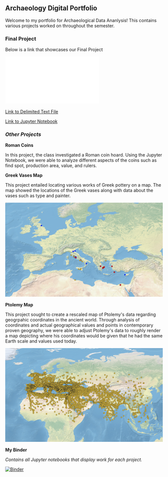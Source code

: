## Archaeology Digital Portfolio ##


Welcome to my portfolio for Archaeological Data Ananlysis! This contains various projects worked on throughout the semester. 

### **Final Project** ###

Below is a link that showcases our Final Project

![Topic Modelling Greek Vases](Beazley-Vases-Final-Project.md)

[Link to Delimited Text File](http://shot.holycross.edu/ada-vases.tsv)

[Link to Jupyter Notebook](https://notebooks.gesis.org/binder/jupyter/user/rywynn1220-arch-gital-portfolio-jnikklw4/notebooks/Beazley_Topic_Modeling_Final_Project.ipynb)


### *Other Projects* ###

**Roman Coins**

In this project, the class investigated a Roman coin hoard. Using the Jupyter Notebook, we were able to analyze different aspects of the coins such as find spot, production area, value, and rulers. 

**Greek Vases Map**

This project entailed locating various works of Greek pottery on a map. The map showed the locations of the Greek vases along with data about the vases such as type and painter.

<img src= "https://github.com/RyWynn1220/clas299/blob/master/all_painters_map.png">

**Ptolemy Map**

This project sought to create a rescaled map of Ptolemy's data regarding geogrpahic coordinates in the ancient world. Through analysis of coordinates and actual geographical values and points in contemporary proven geography, we were able to adjust Ptolemy's data to roughly render a map depicting where his coordinates would be given that he had the same Earth scale and values used today.

<img src= "https://github.com/RyWynn1220/clas299/blob/master/ptolemy_rescaled.png">


**My Binder**

*Contains all Jupyter notebooks that display work for each project.*

[![Binder](https://mybinder.org/badge_logo.svg)](https://mybinder.org/v2/gh/RyWynn1220/clas299/master)






